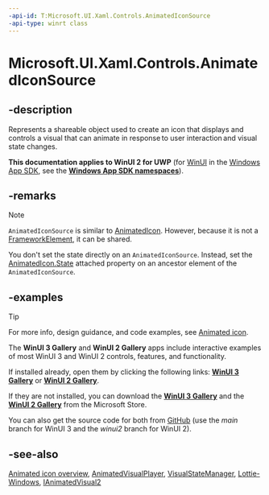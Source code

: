 ```yaml
---
-api-id: T:Microsoft.UI.Xaml.Controls.AnimatedIconSource
-api-type: winrt class
---
```


# Microsoft.UI.Xaml.Controls.AnimatedIconSource

<!--
public class AnimatedIconSource : Microsoft.UI.Xaml.Controls.IconSource
-->

## -description

Represents a shareable object used to create an icon that displays and controls a visual that can animate in response to user interaction and visual state changes.

**This documentation applies to WinUI 2 for UWP** (for [WinUI](/windows/apps/winui/winui3/) in the [Windows App SDK](/windows/apps/windows-app-sdk/), see the **[Windows App SDK namespaces](/windows/windows-app-sdk/api/winrt/)**).

## -remarks

> [!NOTE]
> `AnimatedIconSource` is similar to [AnimatedIcon](animatedicon.md). However, because it is not a [FrameworkElement](/uwp/api/windows.ui.xaml.frameworkelement), it can be shared.

You don't set the state directly on an `AnimatedIconSource`. Instead, set the [AnimatedIcon.State](animatedicon_state.md) attached property on an ancestor element of the `AnimatedIconSource`.

## -examples

> [!TIP]
> For more info, design guidance, and code examples, see [Animated icon](/windows/apps/design/controls/animated-icon).
>
> The **WinUI 3 Gallery** and **WinUI 2 Gallery** apps include interactive examples of most WinUI 3 and WinUI 2 controls, features, and functionality.
>
> If installed already, open them by clicking the following links: [**WinUI 3 Gallery**](winui3gallery:/item/AnimatedIcon) or [**WinUI 2 Gallery**](winui2gallery:/item/AnimatedIcon).
>
> If they are not installed, you can download the [**WinUI 3 Gallery**](https://www.microsoft.com/store/productId/9P3JFPWWDZRC) and the [**WinUI 2 Gallery**](https://www.microsoft.com/store/productId/9MSVH128X2ZT) from the Microsoft Store.
>
> You can also get the source code for both from [GitHub](https://github.com/Microsoft/WinUI-Gallery) (use the *main* branch for WinUI 3 and the *winui2* branch for WinUI 2).

## -see-also

[Animated icon overview](/windows/apps/design/controls/animated-icon), [AnimatedVisualPlayer](animatedvisualplayer.md), [VisualStateManager](../microsoft.ui.xaml/visualstatemanager.md), [Lottie-Windows](/windows/communitytoolkit/animations/lottie), [IAnimatedVisual2](ianimatedvisual2.md)
